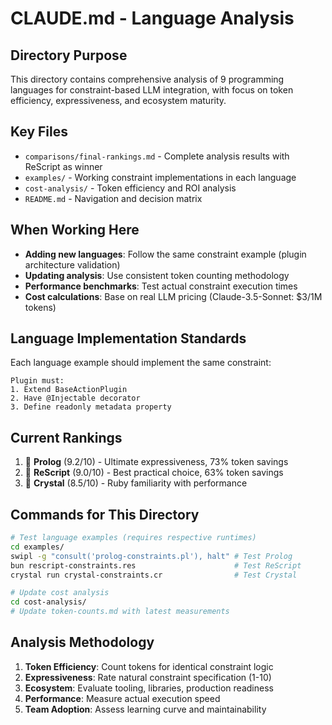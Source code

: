 # CLAUDE.md - Language Analysis

## Directory Purpose
This directory contains comprehensive analysis of 9 programming languages for constraint-based LLM integration, with focus on token efficiency, expressiveness, and ecosystem maturity.

## Key Files
- `comparisons/final-rankings.md` - Complete analysis results with ReScript as winner
- `examples/` - Working constraint implementations in each language  
- `cost-analysis/` - Token efficiency and ROI analysis
- `README.md` - Navigation and decision matrix

## When Working Here
- **Adding new languages**: Follow the same constraint example (plugin architecture validation)
- **Updating analysis**: Use consistent token counting methodology
- **Performance benchmarks**: Test actual constraint execution times
- **Cost calculations**: Base on real LLM pricing (Claude-3.5-Sonnet: $3/1M tokens)

## Language Implementation Standards
Each language example should implement the same constraint:
```
Plugin must:
1. Extend BaseActionPlugin
2. Have @Injectable decorator  
3. Define readonly metadata property
```

## Current Rankings
1. 🥇 **Prolog** (9.2/10) - Ultimate expressiveness, 73% token savings
2. 🥈 **ReScript** (9.0/10) - Best practical choice, 63% token savings  
3. 🥉 **Crystal** (8.5/10) - Ruby familiarity with performance

## Commands for This Directory
```bash
# Test language examples (requires respective runtimes)
cd examples/
swipl -g "consult('prolog-constraints.pl'), halt" # Test Prolog
bun rescript-constraints.res                      # Test ReScript  
crystal run crystal-constraints.cr                # Test Crystal

# Update cost analysis
cd cost-analysis/
# Update token-counts.md with latest measurements
```

## Analysis Methodology
1. **Token Efficiency**: Count tokens for identical constraint logic
2. **Expressiveness**: Rate natural constraint specification (1-10)
3. **Ecosystem**: Evaluate tooling, libraries, production readiness
4. **Performance**: Measure actual execution speed
5. **Team Adoption**: Assess learning curve and maintainability